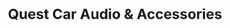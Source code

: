 ---
title: "Quest Car Audio & Accessories"
url: /quezon-city/quest-car-audio-und-accessories/
shop: Autoteile
---